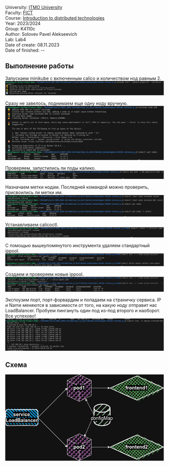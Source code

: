 University: [ITMO University](https://itmo.ru/ru/)\
Faculty: [FICT](https://fict.itmo.ru)\
Course: [Introduction to distributed technologies](https://github.com/itmo-ict-faculty/introduction-to-distributed-technologies)\
Year: 2023/2024\
Group: K4110c\
Author: Solovev Pavel Alekseevich\
Lab: Lab4\
Date of create: 08.11.2023\
Date of finished: --

## Выполнение работы

Запускаем minikube с включенным calico и количеством нод равным 2.
![start kuber with calico](pictures/start-kuber-with-calico.png)

Сразу не завелось, поднимаем еще одну ноду вручную.
![one more node](pictures/node.png)

Проверяем, запустились ли поды калико.
![calico pods started](pictures/calico-pods.png)

Назначаем метки нодам. Последней командой можно проверить, присвоились ли метки им.
![added labels](pictures/labels.png)

Устанавливаем calicoctl.
![started calico ctl](pictures/calico-ctl.png)

С помощью вышеупомянутого инструмента удаляем стандартный ippool.
![delete default ippool](pictures/old-ippool.png)

Создаем и проверяем новые ippool.
![create new ippool](pictures/new-ippool.png)

Экспоузим порт, порт-форвардим и попадаем на страничку сервиса. IP и Name меняются в зависимости от того, на какую ноду отправит нас LoadBalancer. Пробуем пингануть один под из-под второго и наоборот. Все успехово!
![ping one pod from another](pictures/ping.png)

## Схема

![scheme](pictures/kuber-lab4.drawio.png)